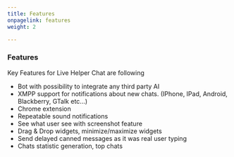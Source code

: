 ```yaml
---
title: Features
onpagelink: features
weight: 2

---
```


### **Features**

Key Features for Live Helper Chat are following

- Bot with possibility to integrate any third party AI
- XMPP support for notifications about new chats. (IPhone, IPad, Android, Blackberry, GTalk etc...)
- Chrome extension
- Repeatable sound notifications
- See what user see with screenshot feature
- Drag &amp; Drop widgets, minimize/maximize widgets
- Send delayed canned messages as it was real user typing
- Chats statistic generation, top chats
 
